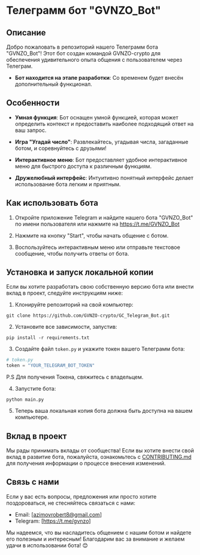 # Телеграмм бот "GVNZO_Bot"

## Описание
Добро пожаловать в репозиторий нашего Телеграмм бота "GVNZO_Bot"! Этот бот создан командой GVNZO-crypto для обеспечения удивительного опыта общения с пользователем через Телеграм.

- **Бот находится на этапе разработки**: Со временем будет внесён дополнительный функционал.

## Особенности
- **Умная функция**: Бот оснащен умной функцией, которая может определить контекст и предоставить наиболее подходящий ответ на ваш запрос.

- **Игра "Угадай число"**: Развлекайтесь, угадывая числа, загаданные ботом, и соревнуйтесь с друзьями!

- **Интерактивное меню**: Бот предоставляет удобное интерактивное меню для быстрого доступа к различным функциям.

- **Дружелюбный интерфейс**: Интуитивно понятный интерфейс делает использование бота легким и приятным.

## Как использовать бота
1. Откройте приложение Telegram и найдите нашего бота "GVNZO_Bot" по имени пользователя или нажмите на https://t.me/GVNZO_Bot

2. Нажмите на кнопку "Start", чтобы начать общение с ботом.

3. Воспользуйтесь интерактивным меню или отправьте текстовое сообщение, чтобы получить ответы от бота.

## Установка и запуск локальной копии
Если вы хотите разработать свою собственную версию бота или внести вклад в проект, следуйте инструкциям ниже:

1. Клонируйте репозиторий на свой компьютер:

```
git clone https://github.com/GVNZO-crypto/GC_Telegram_Bot.git
```

2. Установите все зависимости, запустив:

```
pip install -r requirements.txt
```

3. Создайте файл `token.py` и укажите токен вашего Телеграмм бота:

```python
# token.py
token = "YOUR_TELEGRAM_BOT_TOKEN"
```
P.S Для получения Токена, свяжитесь с владельцем.

4. Запустите бота:

```
python main.py
```

5. Теперь ваша локальная копия бота должна быть доступна на вашем компьютере.

## Вклад в проект
Мы рады принимать вклады от сообщества! Если вы хотите внести свой вклад в развитие бота, пожалуйста, ознакомьтесь с [CONTRIBUTING.md](CONTRIBUTING.md) для получения информации о процессе внесения изменений.

## Связь с нами
Если у вас есть вопросы, предложения или просто хотите поздороваться, не стесняйтесь связаться с нами:

- Email: [azimovrobert8@gmail.com]
- Telegram: [https://t.me/gvnzo]

Мы надеемся, что вы насладитесь общением с нашим ботом и найдете его полезным и интересным! Благодарим вас за внимание и желаем удачи в использовании бота! 😊
